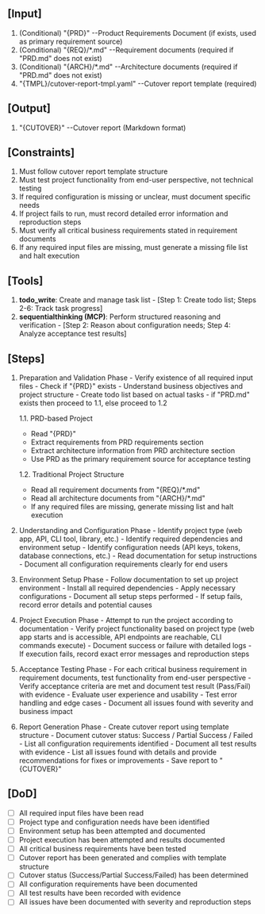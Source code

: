 ## [Input]
  1. (Conditional) "{PRD}" --Product Requirements Document (if exists, used as primary requirement source)
  2. (Conditional) "{REQ}/*.md" --Requirement documents (required if "PRD.md" does not exist)
  3. (Conditional) "{ARCH}/*.md" --Architecture documents (required if "PRD.md" does not exist)
  4. "{TMPL}/cutover-report-tmpl.yaml" --Cutover report template (required)

## [Output]
  1. "{CUTOVER}" --Cutover report (Markdown format)

## [Constraints]
  1. Must follow cutover report template structure
  2. Must test project functionality from end-user perspective, not technical testing
  3. If required configuration is missing or unclear, must document specific needs
  4. If project fails to run, must record detailed error information and reproduction steps
  5. Must verify all critical business requirements stated in requirement documents
  6. If any required input files are missing, must generate a missing file list and halt execution

## [Tools]
  1. **todo_write**: Create and manage task list
    - [Step 1: Create todo list; Steps 2-6: Track task progress]
  2. **sequentialthinking (MCP)**: Perform structured reasoning and verification
    - [Step 2: Reason about configuration needs; Step 4: Analyze acceptance test results]

## [Steps]
  1. Preparation and Validation Phase
    - Verify existence of all required input files
    - Check if "{PRD}" exists
    - Understand business objectives and project structure
    - Create todo list based on actual tasks
    - if "PRD.md" exists then proceed to 1.1, else proceed to 1.2
      
      1.1. PRD-based Project
        - Read "{PRD}"
        - Extract requirements from PRD requirements section
        - Extract architecture information from PRD architecture section
        - Use PRD as the primary requirement source for acceptance testing
      
      1.2. Traditional Project Structure
        - Read all requirement documents from "{REQ}/*.md"
        - Read all architecture documents from "{ARCH}/*.md"
        - If any required files are missing, generate missing list and halt execution

  2. Understanding and Configuration Phase
    - Identify project type (web app, API, CLI tool, library, etc.)
    - Identify required dependencies and environment setup
    - Identify configuration needs (API keys, tokens, database connections, etc.)
    - Read documentation for setup instructions
    - Document all configuration requirements clearly for end users

  3. Environment Setup Phase
    - Follow documentation to set up project environment
    - Install all required dependencies
    - Apply necessary configurations
    - Document all setup steps performed
    - If setup fails, record error details and potential causes

  4. Project Execution Phase
    - Attempt to run the project according to documentation
    - Verify project functionality based on project type (web app starts and is accessible, API endpoints are reachable, CLI commands execute)
    - Document success or failure with detailed logs
    - If execution fails, record exact error messages and reproduction steps

  5. Acceptance Testing Phase
    - For each critical business requirement in requirement documents, test functionality from end-user perspective
    - Verify acceptance criteria are met and document test result (Pass/Fail) with evidence
    - Evaluate user experience and usability
    - Test error handling and edge cases
    - Document all issues found with severity and business impact

  6. Report Generation Phase
    - Create cutover report using template structure
    - Document cutover status: Success / Partial Success / Failed
    - List all configuration requirements identified
    - Document all test results with evidence
    - List all issues found with details and provide recommendations for fixes or improvements
    - Save report to "{CUTOVER}"

## [DoD]
  - [ ] All required input files have been read
  - [ ] Project type and configuration needs have been identified
  - [ ] Environment setup has been attempted and documented
  - [ ] Project execution has been attempted and results documented
  - [ ] All critical business requirements have been tested
  - [ ] Cutover report has been generated and complies with template structure
  - [ ] Cutover status (Success/Partial Success/Failed) has been determined
  - [ ] All configuration requirements have been documented
  - [ ] All test results have been recorded with evidence
  - [ ] All issues have been documented with severity and reproduction steps